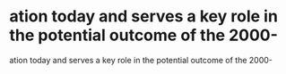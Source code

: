 # ation today and serves a key role in the potential outcome of the 2000-

ation today and serves a key role in the potential outcome of the 2000-